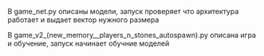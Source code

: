 В game_net.py описаны модели, запуск проверяет что архитектура работает и выдает вектор нужного размера

В game_v2_(new_memory__players_n_stones_autospawn).py описана игра и обучение, запуск начинает обучние моделей

